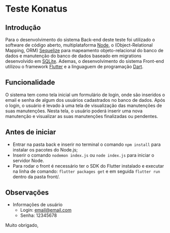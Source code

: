 ﻿# Teste Konatus

## Introdução

Para o desenvolvimento do sistema Back-end deste teste foi utilizado o software de código aberto, multiplataforma [Node](https://nodejs.org/en/), o (Object-Relational Mapping, ORM) [Sequelize](https://sequelize.org/) para mapeamento objeto-relacional do banco de dados e manutenção do banco de dados baseado em migrations desenvolvido em [SQLite](https://www.sqlite.org/).
Ademas, o desenvolvimento do sistema Front-end utilizou o framework [Flutter](https://flutter.dev/) e a linguaguem de programação [Dart](https://dart.dev/).

## Funcionalidade

O sistema tem como tela inicial um formulário de login, onde são inseridos o email e senha de algum dos usuários cadastrados no banco de dados.
Após o login, o usuário é levado à uma tela de visualização das manutenções de suas manutenções.
Nesta tela, o usuário poderá inserir uma nova manutenção e visualizar as suas manutenções
finalizadas ou pendentes.

## Antes de iniciar

- Entrar na pasta back e inserir no terminal o comando `npm install` para instalar os pacotes do Node.js;
- Inserir o comando `nodemon index.js` ou `node index.js` para iniciar o servidor Node.
- Para rodar o front é necessário ter o SDK do Flutter instalado e executar na linha de comando: `flutter packages get` e em seguida `flutter run` dentro da pasta front/.

## Observações

- Informações de usuário
  - Login: email@email.com
  - Senha: 12345678

Muito obrigado,
